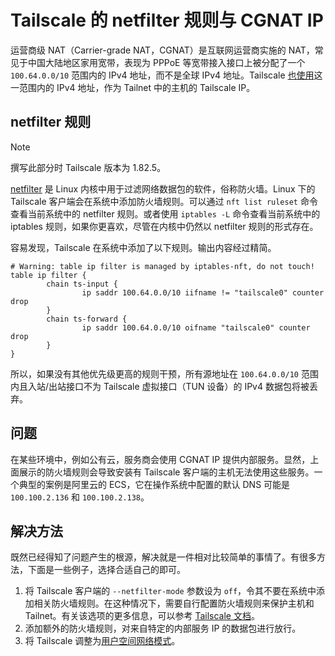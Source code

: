 # Tailscale 的 netfilter 规则与 CGNAT IP

运营商级 NAT（Carrier-grade NAT，CGNAT）是互联网运营商实施的 NAT，常见于中国大陆地区家用宽带，表现为 PPPoE 等宽带接入接口上被分配了一个 `100.64.0.0/10` 范围内的 IPv4 地址，而不是全球 IPv4 地址。Tailscale [也使用](https://tailscale.com/kb/1015/100.x-addresses)这一范围内的 IPv4 地址，作为 Tailnet 中的主机的 Tailscale IP。

## netfilter 规则

> [!NOTE]
>
> 撰写此部分时 Tailscale 版本为 1.82.5。

[netfilter](https://netfilter.org/) 是 Linux 内核中用于过滤网络数据包的软件，俗称防火墙。Linux 下的 Tailscale 客户端会在系统中添加防火墙规则。可以通过 `nft list ruleset` 命令查看当前系统中的 netfilter 规则。或者使用 `iptables -L` 命令查看当前系统中的 iptables 规则，如果你更喜欢，尽管在内核中仍然以 netfilter 规则的形式存在。

容易发现，Tailscale 在系统中添加了以下规则。输出内容经过精简。

```log
# Warning: table ip filter is managed by iptables-nft, do not touch!
table ip filter {
        chain ts-input {
                ip saddr 100.64.0.0/10 iifname != "tailscale0" counter drop
        }
        chain ts-forward {
                ip saddr 100.64.0.0/10 oifname "tailscale0" counter drop
        }
}
```

所以，如果没有其他优先级更高的规则干预，所有源地址在 `100.64.0.0/10` 范围内且入站/出站接口不为 Tailscale 虚拟接口（TUN 设备）的 IPv4 数据包将被丢弃。

## 问题

在某些环境中，例如公有云，服务商会使用 CGNAT IP 提供内部服务。显然，上面展示的防火墙规则会导致安装有 Tailscale 客户端的主机无法使用这些服务。一个典型的案例是阿里云的 ECS，它在操作系统中配置的默认 DNS 可能是 `100.100.2.136` 和 `100.100.2.138`。

## 解决方法

既然已经得知了问题产生的根源，解决就是一件相对比较简单的事情了。有很多方法，下面是一些例子，选择合适自己的即可。

1. 将 Tailscale 客户端的 `--netfilter-mode` 参数设为 `off`，令其不要在系统中添加相关防火墙规则。在这种情况下，需要自行配置防火墙规则来保护主机和 Tailnet。有关该选项的更多信息，可以参考 [Tailscale 文档](https://tailscale.com/kb/1241/tailscale-up)。
2. 添加额外的防火墙规则，对来自特定的内部服务 IP 的数据包进行放行。
3. 将 Tailscale 调整为[用户空间网络模式](https://tailscale.com/kb/1112/userspace-networking)。
